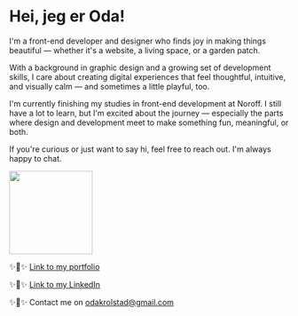 <h1>Hei, jeg er Oda!</h1>

<p>
I'm a front-end developer and designer who finds joy in making things beautiful — whether it's a website, a living space, or a garden patch.
</p>

<p>
With a background in graphic design and a growing set of development skills, I care about creating digital experiences that feel thoughtful, intuitive, and visually calm — and sometimes a little playful, too.
</p>

<p>
I'm currently finishing my studies in front-end development at Noroff. I still have a lot to learn, but I'm excited about the journey — especially the parts where design and development meet to make something fun, meaningful, or both.
</p>

<p>
If you're curious or just want to say hi, feel free to reach out. I'm always happy to chat.
</p>

</p>


<img src="https://cdn.pixabay.com/photo/2022/04/15/12/19/bike-7134325_640.png" width="150px" height="auto">

✨🪩✨  [Link to my portfolio](https://odaportfolio.netlify.app/)

✨🪩✨  [Link to my LinkedIn](https://www.linkedin.com/in/oda-karoline-rolstad-verbeke-aa5632312/)

✨🪩✨  Contact me on odakrolstad@gmail.com


 
